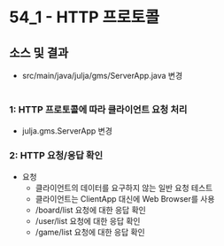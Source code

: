 # 54_1 - HTTP 프로토콜

## 소스 및 결과

- src/main/java/julja/gms/ServerApp.java 변경

#
### 1: HTTP 프로토콜에 따라 클라이언트 요청 처리

- julja.gms.ServerApp 변경

### 2: HTTP 요청/응답 확인

- 요청
  - 클라이언트의 데이터를 요구하지 않는 일반 요청 테스트
  - 클라이언트는 ClientApp 대신에 Web Browser를 사용
  - /board/list 요청에 대한 응답 확인 
  - /user/list 요청에 대한 응답 확인
  - /game/list 요청에 대한 응답 확인
